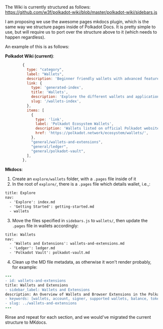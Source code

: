 The Wiki is currently structured as follows: https://github.com/w3f/polkadot-wiki/blob/master/polkadot-wiki/sidebars.js

I am proposing we use the awesome pages mkdocs plugin, which is the same way we structure pages inside of Polkadot Docs. It is pretty simple to use, but will require us to port over the structure above to it (which needs to happen regardless).

An example of this is as follows: 

**Polkadot Wiki (current)**: 

```js
        {
          type: "category",
          label: "Wallets",
          description: 'Beginner friendly wallets with advanced features.',
          link: {
            type: 'generated-index',
            title: 'Wallets',
            description: 'Explore the different wallets and applications in the Polkadot and Kusama ecosystems.',
            slug: '/wallets-index',
          },
          items: [
            {
              type: 'link',
              label: 'Polkadot Ecosystem Wallets',
              description: 'Wallets listed on official Polkadot website.',
              href: 'https://polkadot.network/ecosystem/wallets/',
            },
            "general/wallets-and-extensions",
            "general/ledger",
            "general/polkadot-vault",
          ],
        },
```

**Mkdocs**: 

1. Create an `explore/wallets` folder, with a `.pages` file inside of it
2. In the root of `explore/`, there is a `.pages` file which details wallet, i.e.,: 

```txt
title: Explore
nav:
  - 'Explore': index.md
  - 'Getting Started': getting-started.md
  - wallets
 ```

3. Move the files specified in `sidebars.js` to `wallets/`, then update the `.pages` file in wallets accordingly: 

```txt
title: Wallets
nav:
  - 'Wallets and Extensions': wallets-and-extensions.md
  - 'Ledger': ledger.md
  - 'Polkadot Vault': polkadot-vault.md
```

4. Clean up the MD file metadata, as otherwise it won't render probably, for example: 

```diff
---
- id: wallets-and-extensions
title: Wallets and Extensions
- sidebar_label: Wallets and Extensions
description: An Overview of Wallets and Browser Extensions in the Polkadot Ecosystem.
- keywords: [wallets, account, signer, supported wallets, balance, token]
- slug: ../wallets-and-extensions
---
```

Rinse and repeat for each section, and we would've migrated the current structure to MKdocs.